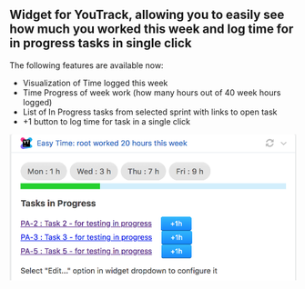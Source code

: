 ## Widget for YouTrack, allowing you to easily see how much you worked this week and log time for in progress tasks in single click
The following features are available now:

  - Visualization of Time logged this week
  - Time Progress of week work (how many hours out of 40 week hours logged) 
  - List of In Progress tasks from selected sprint with links to open task
  - +1 button to log time for task in a single click

![Easy Time](/img/screen.png)
